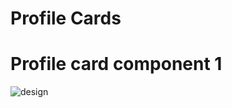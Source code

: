 # Profile Cards

# Profile card component 1

![design](https://user-images.githubusercontent.com/47420910/130873958-21828a1d-c70a-45bb-a9c3-089085a903ba.jpg)

